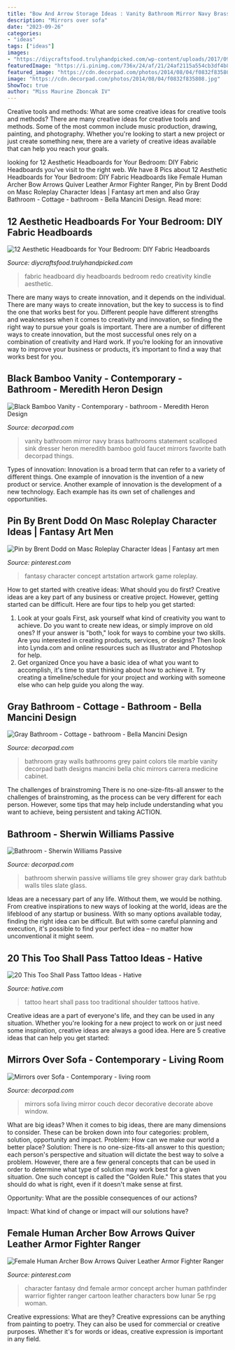 ```yaml
---
title: "Bow And Arrow Storage Ideas : Vanity Bathroom Mirror Navy Brass Bathrooms Statement Scalloped Sink Dresser Heron Meredith Bamboo Gold Faucet Mirrors Favorite Bath Decorpad Things"
description: "Mirrors over sofa"
date: "2023-09-26"
categories:
- "ideas"
tags: ["ideas"]
images:
- "https://diycraftsfood.trulyhandpicked.com/wp-content/uploads/2017/09/DIY-redo-masterbedroom-fabric-headboard.jpg"
featuredImage: "https://i.pinimg.com/736x/24/af/21/24af2115a554cb3df4b8d70ef24837b3.jpg"
featured_image: "https://cdn.decorpad.com/photos/2014/08/04/f0832f835808.jpg"
image: "https://cdn.decorpad.com/photos/2014/08/04/f0832f835808.jpg"
ShowToc: true
author: "Miss Maurine Zboncak IV"
---
```



Creative tools and methods: What are some creative ideas for creative tools and methods?
There are many creative ideas for creative tools and methods. Some of the most common include music production, drawing, painting, and photography. Whether you're looking to start a new project or just create something new, there are a variety of creative ideas available that can help you reach your goals.

	

		
looking for 12 Aesthetic Headboards for Your Bedroom: DIY Fabric Headboards you've visit to the right web. We have 8 Pics about 12 Aesthetic Headboards for Your Bedroom: DIY Fabric Headboards like Female Human Archer Bow Arrows Quiver Leather Armor Fighter Ranger, Pin by Brent Dodd on Masc Roleplay Character Ideas | Fantasy art men and also Gray Bathroom - Cottage - bathroom - Bella Mancini Design. Read more:
		
    
## 12 Aesthetic Headboards For Your Bedroom: DIY Fabric Headboards

<img loading=lazy src="https://diycraftsfood.trulyhandpicked.com/wp-content/uploads/2017/09/DIY-redo-masterbedroom-fabric-headboard.jpg" onerror="this.onerror=null;this.src='https://tse1.mm.bing.net/th?id=OIP.MWFiBZlK8Ep44zg9HZRCkAHaU_&amp;pid=15.1';" alt="12 Aesthetic Headboards for Your Bedroom: DIY Fabric Headboards">

_Source: diycraftsfood.trulyhandpicked.com_

>fabric headboard diy headboards bedroom redo creativity kindle aesthetic. 

	

There are many ways to create innovation, and it depends on the individual.
There are many ways to create innovation, but the key to success is to find the one that works best for you. Different people have different strengths and weaknesses when it comes to creativity and innovation, so finding the right way to pursue your goals is important. There are a number of different ways to create innovation, but the most successful ones rely on a combination of creativity and Hard work. If you’re looking for an innovative way to improve your business or products, it’s important to find a way that works best for you.

    
## Black Bamboo Vanity - Contemporary - Bathroom - Meredith Heron Design

<img loading=lazy src="https://cdn.decorpad.com/photos/2014/08/04/f0832f835808.jpg" onerror="this.onerror=null;this.src='https://tse1.mm.bing.net/th?id=OIP.X8M3wlG5ZgNz1KYkk13YHwHaLU&amp;pid=15.1';" alt="Black Bamboo Vanity - Contemporary - bathroom - Meredith Heron Design">

_Source: decorpad.com_

>vanity bathroom mirror navy brass bathrooms statement scalloped sink dresser heron meredith bamboo gold faucet mirrors favorite bath decorpad things. 

	

Types of innovation:
Innovation is a broad term that can refer to a variety of different things. One example of innovation is the invention of a new product or service. Another example of innovation is the development of a new technology. Each example has its own set of challenges and opportunities.

    
## Pin By Brent Dodd On Masc Roleplay Character Ideas | Fantasy Art Men

<img loading=lazy src="https://i.pinimg.com/736x/87/36/98/873698d18dbb6417b3de4fc22ff6bead.jpg" onerror="this.onerror=null;this.src='https://tse3.mm.bing.net/th?id=OIP.MNEsZRmryhoo5s1jrHf2dgHaLH&amp;pid=15.1';" alt="Pin by Brent Dodd on Masc Roleplay Character Ideas | Fantasy art men">

_Source: pinterest.com_

>fantasy character concept artstation artwork game roleplay. 

	

How to get started with creative ideas: What should you do first?
Creative ideas are a key part of any business or creative project. However, getting started can be difficult. Here are four tips to help you get started:
1. Look at your goals 
First, ask yourself what kind of creativity you want to achieve. Do you want to create new ideas, or simply improve on old ones? If your answer is "both," look for ways to combine your two skills. Are you interested in creating products, services, or designs? Then look into Lynda.com and online resources such as Illustrator and Photoshop for help.
2. Get organized 
Once you have a basic idea of what you want to accomplish, it's time to start thinking about how to achieve it. Try creating a timeline/schedule for your project and working with someone else who can help guide you along the way.

    
## Gray Bathroom - Cottage - Bathroom - Bella Mancini Design

<img loading=lazy src="https://cdn.decorpad.com/photos/2011/05/02/e701bf2d8f9d.jpg" onerror="this.onerror=null;this.src='https://tse3.mm.bing.net/th?id=OIP.MbSVR60kv5eiUxZSCkp8yQHaKC&amp;pid=15.1';" alt="Gray Bathroom - Cottage - bathroom - Bella Mancini Design">

_Source: decorpad.com_

>bathroom gray walls bathrooms grey paint colors tile marble vanity decorpad bath designs mancini bella chic mirrors carrera medicine cabinet. 

	

The challenges of brainstroming
There is no one-size-fits-all answer to the challenges of brainstroming, as the process can be very different for each person. However, some tips that may help include understanding what you want to achieve, being persistent and taking ACTION.

    
## Bathroom - Sherwin Williams Passive

<img loading=lazy src="https://cdn.decorpad.com/photos/2011/09/23/d0b94cc2012d.jpg" onerror="this.onerror=null;this.src='https://tse2.mm.bing.net/th?id=OIP.N9HoIrL75YRr6DaCW61ikQHaJ4&amp;pid=15.1';" alt="Bathroom - Sherwin Williams Passive">

_Source: decorpad.com_

>bathroom sherwin passive williams tile grey shower gray dark bathtub walls tiles slate glass. 

	

Ideas are a necessary part of any life. Without them, we would be nothing. From creative inspirations to new ways of looking at the world, ideas are the lifeblood of any startup or business. With so many options available today, finding the right idea can be difficult. But with some careful planning and execution, it's possible to find your perfect idea – no matter how unconventional it might seem.

    
## 20 This Too Shall Pass Tattoo Ideas - Hative

<img loading=lazy src="https://hative.com/wp-content/uploads/2014/03/this-too-shall-pass/15-traditional-heart-tattoo-on-shoulder.jpg" onerror="this.onerror=null;this.src='https://tse1.mm.bing.net/th?id=OIP.y8g5BvHaWg1hPQt7ALk-WQHaJ4&amp;pid=15.1';" alt="20 This Too Shall Pass Tattoo Ideas - Hative">

_Source: hative.com_

>tattoo heart shall pass too traditional shoulder tattoos hative. 

	

Creative ideas are a part of everyone's life, and they can be used in any situation. Whether you're looking for a new project to work on or just need some inspiration, creative ideas are always a good idea. Here are 5 creative ideas that can help you get started: 

    
## Mirrors Over Sofa - Contemporary - Living Room

<img loading=lazy src="https://cdn.decorpad.com/photos/2011/10/24/f3058427299e.jpg" onerror="this.onerror=null;this.src='https://tse1.mm.bing.net/th?id=OIP.Ml2sDlTjkvoWI_x4acu6JwHaJ4&amp;pid=15.1';" alt="Mirrors over Sofa - Contemporary - living room">

_Source: decorpad.com_

>mirrors sofa living mirror couch decor decorative decorate above window. 

	

What are big ideas?
When it comes to big ideas, there are many dimensions to consider. These can be broken down into four categories: problem, solution, opportunity and impact. 
Problem: How can we make our world a better place? 
Solution: There is no one-size-fits-all answer to this question; each person's perspective and situation will dictate the best way to solve a problem. However, there are a few general concepts that can be used in order to determine what type of solution may work best for a given situation. One such concept is called the "Golden Rule." This states that you should do what is right, even if it doesn't make sense at first. 

Opportunity: What are the possible consequences of our actions? 

Impact: What kind of change or impact will our solutions have?

    
## Female Human Archer Bow Arrows Quiver Leather Armor Fighter Ranger

<img loading=lazy src="https://i.pinimg.com/736x/24/af/21/24af2115a554cb3df4b8d70ef24837b3.jpg" onerror="this.onerror=null;this.src='https://tse2.mm.bing.net/th?id=OIP.0Ahqtb9BMDjxBfd1qI6OqwHaLg&amp;pid=15.1';" alt="Female Human Archer Bow Arrows Quiver Leather Armor Fighter Ranger">

_Source: pinterest.com_

>character fantasy dnd female armor concept archer human pathfinder warrior fighter ranger cartoon leather characters bow lunar 5e rpg woman. 

	

Creative expressions: What are they?
Creative expressions can be anything from painting to poetry. They can also be used for commercial or creative purposes. Whether it's for words or ideas, creative expression is important in any field.

